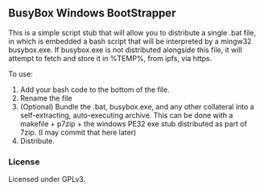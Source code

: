 ## BusyBox Windows BootStrapper

This is a simple script stub that will allow you to distribute a single .bat file, in which is embedded a bash script that will be interpreted by a mingw32 busybox.exe. If busybox.exe is not distributed alongside this file, it will attempt to fetch and store it in %TEMP%, from ipfs, via https.

To use:
  1. Add your bash code to the bottom of the file.
  2. Rename the file
  3. (Optional) Bundle the .bat, busybox.exe, and any other collateral into a self-extracting, auto-executing archive. This can be done with a makefile + p7zip + the windows PE32 exe stub distributed as part of 7zip. (I may commit that here later)
  4. Distribute.

### License
Licensed under GPLv3.
